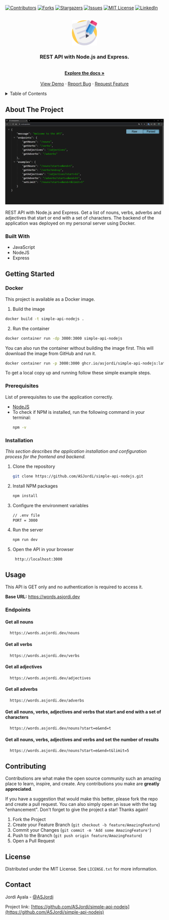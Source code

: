 <a name="readme-top"></a>

[![Contributors][contributors-shield]][contributors-url]
[![Forks][forks-shield]][forks-url]
[![Stargazers][stars-shield]][stars-url]
[![Issues][issues-shield]][issues-url]
[![MIT License][license-shield]][license-url]
[![LinkedIn][linkedin-shield]][linkedin-url]

<!-- PROJECT LOGO -->
<br />
<div align="center">
  <a href="https://github.com/ASJordi/simple-api-nodejs">
    <img src="src/images/logo.png" alt="Logo" width="80" height="80">
  </a>

  <h3 align="center">REST API with Node.js and Express.</h3>

  <p align="center">
    <br />
    <a href="https://github.com/ASJordi/simple-api-nodejs"><strong>Explore the docs »</strong></a>
    <br />
    <br />
    <a href="https://words.asjordi.dev/">View Demo</a>
    ·
    <a href="https://github.com/ASJordi/simple-api-nodejs/issues">Report Bug</a>
    ·
    <a href="https://github.com/ASJordi/simple-api-nodejs/issues">Request Feature</a>
  </p>
</div>

<!-- TABLE OF CONTENTS -->
<details>
  <summary>Table of Contents</summary>
  <ol>
    <li>
      <a href="#about-the-project">About The Project</a>
      <ul>
        <li><a href="#built-with">Built With</a></li>
      </ul>
    </li>
    <li>
      <a href="#getting-started">Getting Started</a>
      <ul>
        <li><a href="#docker">Docker</a></li>
        <li><a href="#prerequisites">Prerequisites</a></li>
        <li><a href="#installation">Installation</a></li>
      </ul>
    </li>
    <li><a href="#usage">Usage</a></li>
    <li><a href="#contributing">Contributing</a></li>
    <li><a href="#license">License</a></li>
    <li><a href="#contact">Contact</a></li>
  </ol>
</details>

<!-- ABOUT THE PROJECT -->
## About The Project

[![Product Name Screen Shot][product-screenshot]](https://words.asjordi.dev/)

REST API with Node.js and Express. Get a list of nouns, verbs, adverbs and adjectives that start or end with a set of characters. The backend of the application was deployed on my personal server using Docker.
### Built With

* JavaScript
* NodeJS
* Express

<!-- GETTING STARTED -->
## Getting Started

### Docker

This project is available as a Docker image.

1. Build the image
```sh
docker build -t simple-api-nodejs .
```
2. Run the container
```sh
docker container run -dp 3000:3000 simple-api-nodejs
```

You can also run the container without building the image first. This will download the image from GitHub and run it.

```sh
docker container run -p 3000:3000 ghcr.io/asjordi/simple-api-nodejs:latest
```

To get a local copy up and running follow these simple example steps.

### Prerequisites

List of prerequisites to use the application correctly.
* [NodeJS](https://nodejs.org/en/download)
* To check if NPM is installed, run the following command in your terminal:
  ```sh
  npm -v
  ```

### Installation

_This section describes the application installation and configuration process for the frontend and backend._

1. Clone the repository
   ```sh
   git clone https://github.com/ASJordi/simple-api-nodejs.git
   ```
2. Install NPM packages
   ```sh
   npm install
   ```
3. Configure the environment variables
   ```JS
   // .env file
   PORT = 3000
    ```
4. Run the server
   ```sh
   npm run dev
   ```
5. Open the API in your browser
   ```sh
    http://localhost:3000
    ```

<!-- USAGE EXAMPLES -->
## Usage
This API is GET only and no authentication is required to access it.

**Base URL:** https://words.asjordi.dev

### Endpoints

#### Get all nouns

```http
  https://words.asjordi.dev/nouns
```

#### Get all verbs

```http
  https://words.asjordi.dev/verbs
```
#### Get all adjectives

```http
  https://words.asjordi.dev/adjectives
```

#### Get all adverbs

```http
  https://words.asjordi.dev/adverbs
```

#### Get all nouns, verbs, adjectives and verbs that start and end with a set of characters

```http
  https://words.asjordi.dev/nouns?start=e&end=t
```

#### Get all nouns, verbs, adjectives and verbs and set the number of results

```http
  https://words.asjordi.dev/nouns?start=e&end=t&limit=5
```

<!-- CONTRIBUTING -->
## Contributing

Contributions are what make the open source community such an amazing place to learn, inspire, and create. Any contributions you make are **greatly appreciated**.

If you have a suggestion that would make this better, please fork the repo and create a pull request. You can also simply open an issue with the tag "enhancement".
Don't forget to give the project a star! Thanks again!

1. Fork the Project
2. Create your Feature Branch (`git checkout -b feature/AmazingFeature`)
3. Commit your Changes (`git commit -m 'Add some AmazingFeature'`)
4. Push to the Branch (`git push origin feature/AmazingFeature`)
5. Open a Pull Request

<!-- LICENSE -->
## License

Distributed under the MIT License. See `LICENSE.txt` for more information.

<!-- CONTACT -->
## Contact

Jordi Ayala - [@ASJordi](https://twitter.com/ASJordi)

Project link: [https://github.com/ASJordi/simple-api-nodejs](https://github.com/ASJordi/simple-api-nodejs)

[contributors-shield]: https://img.shields.io/github/contributors/ASJordi/simple-api-nodejs.svg?style=for-the-badge
[contributors-url]: https://github.com/ASJordi/simple-api-nodejs/graphs/contributors
[forks-shield]: https://img.shields.io/github/forks/ASJordi/simple-api-nodejs.svg?style=for-the-badge
[forks-url]: https://github.com/ASJordi/simple-api-nodejs/network/members
[stars-shield]: https://img.shields.io/github/stars/ASJordi/simple-api-nodejs.svg?style=for-the-badge
[stars-url]: https://github.com/ASJordi/simple-api-nodejs/stargazers
[issues-shield]: https://img.shields.io/github/issues/ASJordi/simple-api-nodejs.svg?style=for-the-badge
[issues-url]: https://github.com/ASJordi/simple-api-nodejs/issues
[license-shield]: https://img.shields.io/github/license/ASJordi/simple-api-nodejs.svg?style=for-the-badge
[license-url]: https://github.com/ASJordi/simple-api-nodejs/blob/master/LICENSE.txt
[linkedin-shield]: https://img.shields.io/badge/-LinkedIn-black.svg?style=for-the-badge&logo=linkedin&colorB=555
[linkedin-url]: https://linkedin.com/in/ASJordi
[product-screenshot]: src/images/screenshot.png

